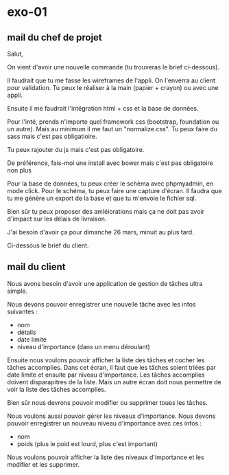 # exo-01

## mail du chef de projet

Salut,

On vient d'avoir une nouvelle commande (tu trouveras le brief ci-dessous).

Il faudrait que tu me fasse les wireframes de l'appli. On l'enverra au client pour validation. Tu peux le réaliser à la main (papier + crayon) ou avec une appli.

Ensuite il me faudrait l'intégration html + css et la base de données.

Pour l'inté, prends n'importe quel framework css (bootstrap, foundation ou un autre). Mais au minimum il me faut un "normalize.css". Tu peux faire du sass mais c'est pas obligatioire.

Tu peux rajouter du js mais c'est pas obligatoire.

De préférence, fais-moi une install avec bower mais c'est pas obligatoire non plus

Pour la base de données, tu peux créer le schéma avec phpmyadmin, en mode click. Pour le schéma, tu peux faire une capture d'écran. Il faudra que tu me génère un export de la base et que tu m'envoie le fichier sql.

Bien sûr tu peux proposer des amléiorations mais ça ne doit pas avoir d'impact sur les délais de livraison.

J'ai besoin d'avoir ça pour dimanche 26 mars, minuit au plus tard.

Ci-dessous le brief du client.

## mail du client

Nous avons besoin d'avoir une application de gestion de tâches ultra simple.

Nous devons pouvoir enregistrer une nouvelle tâche avec les infos suivantes :
- nom
- détails
- date limite
- niveau d'importance (dans un menu déroulant)

Ensuite nous voulons pouvoir afficher la liste des tâches et cocher les tâches accomplies. Dans cet écran, il faut que les tâches soient triées par date limite et ensuite par niveau d'importance. Les tâches accomplies doivent disparapitres de la liste. Mais un autre écran doit nous permettre de voir la liste des tâches accomplies.

Bien sûr nous devrons pouvoir modifier ou supprimer toues les tâches.

Nous voulons aussi pouvoir gérer les niveaux d'importance. Nous devons pouvoir enregistrer un nouveau niveau d'importance avec ces infos :
- nom
- poids (plus le poid est lourd, plus c'est important)

Nous voulons pouvoir afficher la liste des niveaux d'importance et les modifier et les supprimer.

